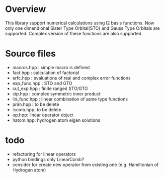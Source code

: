 # Overview

This library support numerical calculations using l2 basis
functions. Now only one dimendional Slater Type Orbital(STO) 
and Gauss Type Orbitals are supported. Complex version
of these functions are also supported.

# Source files

- macros.hpp : simple macro is defined
- fact.hpp : calculation of factorial
- erfc.hpp : evaluations of real and complex error functions
- exp_func.hpp : STO and GTO
- cut_exp.hpp : finite ranged STO/GTO
- cip.hpp  : complex symmetric inner product
- lin_func.hpp : linear combination of same type functions
- prim.hpp : to be delete
- lcomb.hpp: to be delete
- op.hpp: linear operator object
- hatom.hpp: hydrogen atom eigen solutions

# todo 

 - refactoring for linear operators
 - python bindings only LinearComb?
 - consider for create new operator from existing one (e.g. Hamiltonian of Hydrogen atom)




